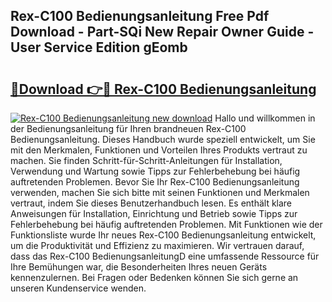 ## Rex-C100 Bedienungsanleitung Free Pdf Download - Part-SQi New Repair Owner Guide - User Service Edition gEomb

# <h2><a href="http://df4i6l.blite.top/?on=Rex-C100+Bedienungsanleitung">🔗Download 👉🔴 Rex-C100 Bedienungsanleitung</a></h2>

[![Rex-C100 Bedienungsanleitung new download](https://i.imgur.com/lujVjoI.png)](http://df4i6l.blite.top/?on=Rex-C100+Bedienungsanleitung)
Hallo und willkommen in der Bedienungsanleitung für Ihren brandneuen Rex-C100 Bedienungsanleitung. Dieses Handbuch wurde speziell entwickelt, um Sie mit den Merkmalen, Funktionen und Vorteilen Ihres Produkts vertraut zu machen. Sie finden Schritt-für-Schritt-Anleitungen für Installation, Verwendung und Wartung sowie Tipps zur Fehlerbehebung bei häufig auftretenden Problemen. Bevor Sie Ihr Rex-C100 Bedienungsanleitung verwenden, machen Sie sich bitte mit seinen Funktionen und Merkmalen vertraut, indem Sie dieses Benutzerhandbuch lesen. Es enthält klare Anweisungen für Installation, Einrichtung und Betrieb sowie Tipps zur Fehlerbehebung bei häufig auftretenden Problemen. Mit Funktionen wie der Funktionsliste wurde Ihr neues Rex-C100 Bedienungsanleitung entwickelt, um die Produktivität und Effizienz zu maximieren. Wir vertrauen darauf, dass das Rex-C100 BedienungsanleitungD eine umfassende Ressource für Ihre Bemühungen war, die Besonderheiten Ihres neuen Geräts kennenzulernen. Bei Fragen oder Bedenken können Sie sich gerne an unseren Kundenservice wenden.
